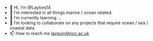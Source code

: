- 👋 Hi, I’m @Laytonj14
- 👀 I’m interested in all things marine / ocean related.
- 🌱 I’m currently learning ...
- 💞️ I’m looking to collaborate on any projects that require ocean / sea / coastal data
- 📫 How to reach me layquin@noc.ac.uk

<!---
Laytonj14/Laytonj14 is a ✨ special ✨ repository because its `README.md` (this file) appears on your GitHub profile.
You can click the Preview link to take a look at your changes.
--->
